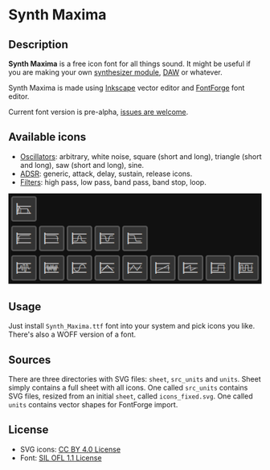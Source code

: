 # Synth Maxima

## Description

**Synth Maxima** is a free icon font for all things sound. It might be useful
if you are making your own
[synthesizer module](https://en.wikipedia.org/wiki/Modular_synthesizer#Types_of_modules),
[DAW](https://en.wikipedia.org/wiki/Digital_audio_workstation) or whatever.

Synth Maxima is made using [Inkscape](https://inkscape.org/) vector editor
and [FontForge](https://fontforge.org/en-US/) font editor.

Current font version is pre-alpha, [issues are welcome](https://github.com/6r1d/Synth-Maxima/issues).

## Available icons

* [Oscillators](https://en.wikipedia.org/wiki/Electronic_oscillator): arbitrary, white noise, square (short and long), triangle (short and long), saw (short and long), sine.
* [ADSR](https://en.wikipedia.org/wiki/Envelope_(music)): generic, attack, delay, sustain, release icons.
* [Filters](https://en.wikipedia.org/wiki/High-pass_filter): high pass, low pass, band pass, band stop, loop.

![](doc/demo.png)

## Usage

Just install `Synth_Maxima.ttf` font into your system and pick icons you like.
There's also a WOFF version of a font.

## Sources

There are three directories with SVG files: `sheet`, `src_units` and `units`.
Sheet simply contains a full sheet with all icons.
One called `src_units` contains SVG files, resized from an initial `sheet`,
called `icons_fixed.svg`.
One called `units` contains vector shapes for FontForge import.

## License

* SVG icons: [CC BY 4.0 License](https://creativecommons.org/licenses/by/4.0/)
* Font: [SIL OFL 1.1 License](https://scripts.sil.org/cms/scripts/page.php?site_id=nrsi&id=OFL)
